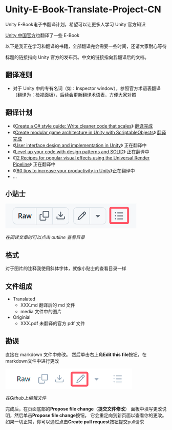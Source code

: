 # Unity-E-Book-Translate-Project-CN
Unity E-Book电子书翻译计划，希望可以让更多人学习 Unity 官方知识

[Unity 中国官方](https://learn.u3d.cn/u/unityguan-fang-1)也翻译了一些 E-Book 

以下是我正在学习和翻译的书籍，全部翻译完会需要一些时间，还请大家耐心等待

标题的链接指向 Unity 官方的发布页。中文的链接指向我翻译后的文档。

## 翻译准则
- 对于 Unity 中的专有名词（如：Inspector window），参照官方术语表翻译（翻译为：检视面板），后续会更新翻译术语表，方便大家对照

## 翻译计划
- 《[Create a C# style guide: Write cleaner code that scales](https://unity.com/resources/create-code-c-sharp-style-guide-e-book)》 [翻译完成](Create-a-C%23-style-guide-Write-cleaner-code-that-scales/Translated/Create-a-C%23-style-guide-Write-cleaner-code-that-scales.md)
- 《[Create modular game architecture in Unity with ScriptableObjects](https://unity.com/resources/create-modular-game-architecture-with-scriptable-objects-ebook)》 [翻译完成](Level-up-your-code-with-design-patterns-and-SOLID/Translated/Level-up-your-code-with-design-patterns-and-SOLID.md)
- 《[User interface design and implementation in Unity](https://unity.com/resources/user-interface-design-and-implementation-in-unity)》 正在翻译中
- 《[Level up your code with design patterns and SOLID](https://unity.com/resources/design-patterns-solid-ebook)》 正在翻译中
- 《[12 Recipes for popular visual effects using the Universal Render Pipeline](https://unity.com/blog/engine-platform/12-recipes-for-popular-visual-effects-using-universal-render-pipeline)》 正在翻译中
- 《([80 tips to increase your productivity in Unity](https://unity.com/blog/engine-platform/tips-to-speed-up-in-unity-productivity-ebook)》正在翻译中
- ...

## 小贴士
![how to open the content](content.png)

*在阅读文章时可以点击 outline 查看目录*

## 格式
对于图片的注释我使用斜体字体，就像小贴士的查看目录一样

## 文件组成
- Translated
  - XXX.md 翻译后的 md 文件
  - media 文件中的图片 
- Originial
  - XXX.pdf 未翻译的官方 pdf 文件

## 勘误
直接在 markdown 文件中修改。 然后单击右上角**Edit this file**按钮，在markdown文件中进行更改

![how to edit file](edit.png)

*在Github上编辑文件*

完成后，在页面底部的**Propose file change**（**提交文件修改**） 面板中填写更改说明，然后单击**Propose file change**按钮。 它会重定向到新页面以查看你的更改。 如果一切正常，你可以通过点击**Create pull request**按钮提交pull请求
